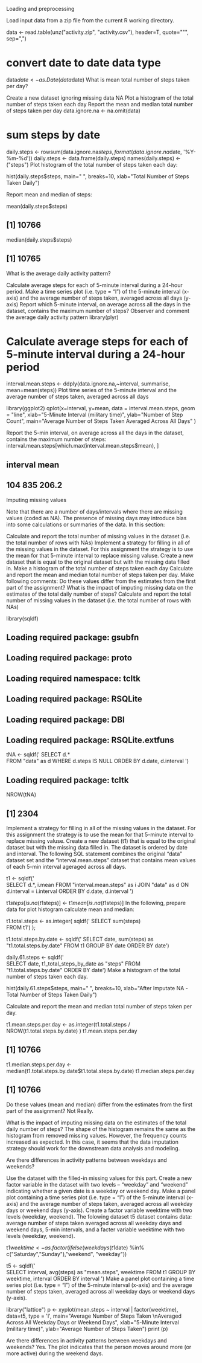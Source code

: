 Loading and preprocessing

Load input data from a zip file from the current R working directory.

data <- read.table(unz("activity.zip", "activity.csv"), header=T, quote="\"", sep=",")

# convert date to date data type
data$date <- as.Date(data$date) 
What is mean total number of steps taken per day?

Create a new dataset ignoring missing data NA
Plot a histogram of the total number of steps taken each day
Report the mean and median total number of steps taken per day
data.ignore.na <- na.omit(data) 

# sum steps by date
daily.steps <- rowsum(data.ignore.na$steps, format(data.ignore.na$date, '%Y-%m-%d')) 
daily.steps <- data.frame(daily.steps) 
names(daily.steps) <- ("steps") 
Plot histogram of the total number of steps taken each day:

hist(daily.steps$steps, 
     main=" ",
     breaks=10,
     xlab="Total Number of Steps Taken Daily")
     
Report mean and median of steps:

mean(daily.steps$steps)
## [1] 10766
median(daily.steps$steps) 
## [1] 10765

What is the average daily activity pattern?

Calculate average steps for each of 5-minute interval during a 24-hour period.
Make a time series plot (i.e. type = “l”) of the 5-minute interval (x-axis) and the average number of steps taken, averaged across all days (y-axis)
Report which 5-minute interval, on average across all the days in the dataset, contains the maximum number of steps?
Observer and comment the average daily activity pattern
library(plyr)
# Calculate average steps for each of 5-minute interval during a 24-hour period
interval.mean.steps <- ddply(data.ignore.na,~interval, summarise, mean=mean(steps))
Plot time series of the 5-minute interval and the average number of steps taken, averaged across all days

library(ggplot2)
qplot(x=interval, y=mean, data = interval.mean.steps,  geom = "line",
      xlab="5-Minute Interval (military time)",
      ylab="Number of Step Count",
      main="Average Number of Steps Taken Averaged Across All Days"
      )

Report the 5-min interval, on average across all the days in the dataset, contains the maximum number of steps:
interval.mean.steps[which.max(interval.mean.steps$mean), ]
##     interval  mean
## 104      835 206.2

Imputing missing values

Note that there are a number of days/intervals where there are missing values (coded as NA). The presence of missing days may introduce bias into some calculations or summaries of the data. In this section:

Calculate and report the total number of missing values in the dataset (i.e. the total number of rows with NAs)
Implement a strategy for filling in all of the missing values in the dataset. For this assignment the strategy is to use the mean for that 5-minute interval to replace missing valuse. Create a new dataset that is equal to the original dataset but with the missing data filled in.
Make a histogram of the total number of steps taken each day
Calculate and report the mean and median total number of steps taken per day.
Make following comments: Do these values differ from the estimates from the first part of the assignment? What is the impact of imputing missing data on the estimates of the total daily number of steps?
Calculate and report the total number of missing values in the dataset (i.e. the total number of rows with NAs)

library(sqldf)
## Loading required package: gsubfn
## Loading required package: proto
## Loading required namespace: tcltk
## Loading required package: RSQLite
## Loading required package: DBI
## Loading required package: RSQLite.extfuns
tNA <- sqldf(' 
    SELECT d.*            
    FROM "data" as d
    WHERE d.steps IS NULL 
    ORDER BY d.date, d.interval ') 
## Loading required package: tcltk
NROW(tNA) 
## [1] 2304
Implement a strategy for filling in all of the missing values in the dataset. For this assignment the strategy is to use the mean for that 5-minute interval to replace missing valuse. Create a new dataset (t1) that is equal to the original dataset but with the missing data filled in. The dataset is ordered by date and interval. The following SQL statement combines the original “data” dataset set and the “interval.mean.steps” dataset that contains mean values of each 5-min interval ageraged across all days.

t1 <- sqldf('  
    SELECT d.*, i.mean
    FROM "interval.mean.steps" as i
    JOIN "data" as d
    ON d.interval = i.interval 
    ORDER BY d.date, d.interval ') 

t1$steps[is.na(t1$steps)] <- t1$mean[is.na(t1$steps)]
In the following, prepare data for plot histogram calculate mean and median:

t1.total.steps <- as.integer( sqldf(' 
    SELECT sum(steps)  
    FROM t1') );

t1.total.steps.by.date <- sqldf(' 
    SELECT date, sum(steps) as "t1.total.steps.by.date" 
    FROM t1 GROUP BY date 
    ORDER BY date') 

daily.61.steps <- sqldf('   
    SELECT date, t1_total_steps_by_date as "steps"
    FROM "t1.total.steps.by.date"
    ORDER BY date') 
Make a histogram of the total number of steps taken each day.

hist(daily.61.steps$steps, 
     main=" ",
     breaks=10,
     xlab="After Imputate NA -Total Number of Steps Taken Daily")
     
Calculate and report the mean and median total number of steps taken per day.

t1.mean.steps.per.day <- as.integer(t1.total.steps / NROW(t1.total.steps.by.date) )
t1.mean.steps.per.day
## [1] 10766
t1.median.steps.per.day <- median(t1.total.steps.by.date$t1.total.steps.by.date)
t1.median.steps.per.day
## [1] 10766

Do these values (mean and median) differ from the estimates from the first part of the assignment? Not Really.

What is the impact of imputing missing data on the estimates of the total daily number of steps? The shape of the histogram remains the same as the histogram from removed missing values. However, the frequency counts increased as expected. In this case, it seems that the data imputation strategy should work for the downstream data analysis and modeling.

Are there differences in activity patterns between weekdays and weekends?

Use the dataset with the filled-in missing values for this part. Create a new factor variable in the dataset with two levels – “weekday” and “weekend” indicating whether a given date is a weekday or weekend day.
Make a panel plot containing a time series plot (i.e. type = “l”) of the 5-minute interval (x-axis) and the average number of steps taken, averaged across all weekday days or weekend days (y-axis).
Create a factor variable weektime with two levels (weekday, weekend). The folowing dataset t5 dataset contains data: average number of steps taken averaged across all weekday days and weekend days, 5-min intervals, and a facter variable weektime with two levels (weekday, weekend).

t1$weektime <- as.factor(ifelse(weekdays(t1$date) %in% 
                c("Saturday","Sunday"),"weekend", "weekday"))

t5 <- sqldf('   
    SELECT interval, avg(steps) as "mean.steps", weektime
    FROM t1
    GROUP BY weektime, interval
    ORDER BY interval ')
Make a panel plot containing a time series plot (i.e. type = “l”) of the 5-minute interval (x-axis) and the average number of steps taken, averaged across all weekday days or weekend days (y-axis).

library("lattice")
p <- xyplot(mean.steps ~ interval | factor(weektime), data=t5, 
       type = 'l',
       main="Average Number of Steps Taken 
       \nAveraged Across All Weekday Days or Weekend Days",
       xlab="5-Minute Interval (military time)",
       ylab="Average Number of Steps Taken")
print (p)    

Are there differences in activity patterns between weekdays and weekends? Yes. 
The plot indicates that the person moves around more (or more active) during the weekend days.


